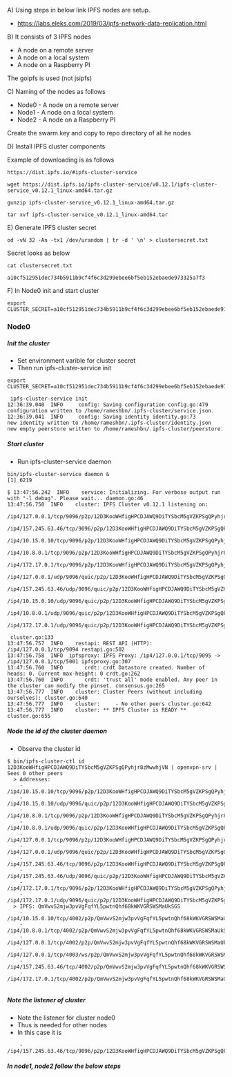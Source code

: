 
A) Using steps in below link IPFS nodes are setup. 
- https://labs.eleks.com/2019/03/ipfs-network-data-replication.html

B) It consists of 3 IPFS nodes
- A node on a remote server
- A node on a local system 
- A node on a Raspberry PI  


The goipfs is used (not jsipfs)

C) Naming of the nodes as follows

- Node0 - A node on a remote server
- Node1 - A node on a local system 
- Node2 - A node on a Raspberry PI  

Create the swarm.key and copy to repo directory of all he nodes

D) Install IPFS cluster components

Example of downloading is as follows

```
https://dist.ipfs.io/#ipfs-cluster-service

wget https://dist.ipfs.io/ipfs-cluster-service/v0.12.1/ipfs-cluster-service_v0.12.1_linux-amd64.tar.gz

gunzip ipfs-cluster-service_v0.12.1_linux-amd64.tar.gz

tar xvf ipfs-cluster-service_v0.12.1_linux-amd64.tar

```

E) Generate IPFS cluster secret

```
od -vN 32 -An -tx1 /dev/urandom | tr -d ' \n' > clustersecret.txt

```

Secret looks as below
```
cat clustersecret.txt

a10cf512951dec734b5911b9cf4f6c3d299ebee6bf5eb152ebaede973325a7f3

```

F) In Node0 init and start cluster

```
export CLUSTER_SECRET=a10cf512951dec734b5911b9cf4f6c3d299ebee6bf5eb152ebaede973325a7f3

```

### Node0 

##### Init the cluster


- Set environment varible for cluster secret
- Then run ipfs-cluster-service init

```
export CLUSTER_SECRET=a10cf512951dec734b5911b9cf4f6c3d299ebee6bf5eb152ebaede973325a7f3

 ipfs-cluster-service init
12:36:39.040  INFO     config: Saving configuration config.go:479
configuration written to /home/rameshbn/.ipfs-cluster/service.json.
12:36:39.041  INFO     config: Saving identity identity.go:73
new identity written to /home/rameshbn/.ipfs-cluster/identity.json
new empty peerstore written to /home/rameshbn/.ipfs-cluster/peerstore.

```

##### Start cluster

- Run ipfs-cluster-service daemon

```
bin/ipfs-cluster-service daemon &
[1] 6219

$ 13:47:56.242  INFO    service: Initializing. For verbose output run with "-l debug". Please wait... daemon.go:46
13:47:56.750  INFO    cluster: IPFS Cluster v0.12.1 listening on:
        /ip4/127.0.0.1/tcp/9096/p2p/12D3KooWHfigHPCDJAWQ9DiTYSbcM5gVZKPSgQPyhjr8zMwwhjVN
        /ip4/157.245.63.46/tcp/9096/p2p/12D3KooWHfigHPCDJAWQ9DiTYSbcM5gVZKPSgQPyhjr8zMwwhjVN
        /ip4/10.15.0.10/tcp/9096/p2p/12D3KooWHfigHPCDJAWQ9DiTYSbcM5gVZKPSgQPyhjr8zMwwhjVN
        /ip4/10.8.0.1/tcp/9096/p2p/12D3KooWHfigHPCDJAWQ9DiTYSbcM5gVZKPSgQPyhjr8zMwwhjVN
        /ip4/172.17.0.1/tcp/9096/p2p/12D3KooWHfigHPCDJAWQ9DiTYSbcM5gVZKPSgQPyhjr8zMwwhjVN
        /ip4/127.0.0.1/udp/9096/quic/p2p/12D3KooWHfigHPCDJAWQ9DiTYSbcM5gVZKPSgQPyhjr8zMwwhjVN
        /ip4/157.245.63.46/udp/9096/quic/p2p/12D3KooWHfigHPCDJAWQ9DiTYSbcM5gVZKPSgQPyhjr8zMwwhjVN
        /ip4/10.15.0.10/udp/9096/quic/p2p/12D3KooWHfigHPCDJAWQ9DiTYSbcM5gVZKPSgQPyhjr8zMwwhjVN
        /ip4/10.8.0.1/udp/9096/quic/p2p/12D3KooWHfigHPCDJAWQ9DiTYSbcM5gVZKPSgQPyhjr8zMwwhjVN
        /ip4/172.17.0.1/udp/9096/quic/p2p/12D3KooWHfigHPCDJAWQ9DiTYSbcM5gVZKPSgQPyhjr8zMwwhjVN

 cluster.go:133
13:47:56.757  INFO    restapi: REST API (HTTP): /ip4/127.0.0.1/tcp/9094 restapi.go:502
13:47:56.758  INFO  ipfsproxy: IPFS Proxy: /ip4/127.0.0.1/tcp/9095 -> /ip4/127.0.0.1/tcp/5001 ipfsproxy.go:307
13:47:56.760  INFO       crdt: crdt Datastore created. Number of heads: 0. Current max-height: 0 crdt.go:262
13:47:56.760  INFO       crdt: 'trust all' mode enabled. Any peer in the cluster can modify the pinset. consensus.go:265
13:47:56.777  INFO    cluster: Cluster Peers (without including ourselves): cluster.go:640
13:47:56.777  INFO    cluster:     - No other peers cluster.go:642
13:47:56.777  INFO    cluster: ** IPFS Cluster is READY ** cluster.go:655

```


##### Node the id of the cluster daemon

- Observe the cluster id

```
$ bin/ipfs-cluster-ctl id
12D3KooWHfigHPCDJAWQ9DiTYSbcM5gVZKPSgQPyhjr8zMwwhjVN | openvpn-srv | Sees 0 other peers
  > Addresses:
    - /ip4/10.15.0.10/tcp/9096/p2p/12D3KooWHfigHPCDJAWQ9DiTYSbcM5gVZKPSgQPyhjr8zMwwhjVN
    - /ip4/10.15.0.10/udp/9096/quic/p2p/12D3KooWHfigHPCDJAWQ9DiTYSbcM5gVZKPSgQPyhjr8zMwwhjVN
    - /ip4/10.8.0.1/tcp/9096/p2p/12D3KooWHfigHPCDJAWQ9DiTYSbcM5gVZKPSgQPyhjr8zMwwhjVN
    - /ip4/10.8.0.1/udp/9096/quic/p2p/12D3KooWHfigHPCDJAWQ9DiTYSbcM5gVZKPSgQPyhjr8zMwwhjVN
    - /ip4/127.0.0.1/tcp/9096/p2p/12D3KooWHfigHPCDJAWQ9DiTYSbcM5gVZKPSgQPyhjr8zMwwhjVN
    - /ip4/127.0.0.1/udp/9096/quic/p2p/12D3KooWHfigHPCDJAWQ9DiTYSbcM5gVZKPSgQPyhjr8zMwwhjVN
    - /ip4/157.245.63.46/tcp/9096/p2p/12D3KooWHfigHPCDJAWQ9DiTYSbcM5gVZKPSgQPyhjr8zMwwhjVN
    - /ip4/157.245.63.46/udp/9096/quic/p2p/12D3KooWHfigHPCDJAWQ9DiTYSbcM5gVZKPSgQPyhjr8zMwwhjVN
    - /ip4/172.17.0.1/tcp/9096/p2p/12D3KooWHfigHPCDJAWQ9DiTYSbcM5gVZKPSgQPyhjr8zMwwhjVN
    - /ip4/172.17.0.1/udp/9096/quic/p2p/12D3KooWHfigHPCDJAWQ9DiTYSbcM5gVZKPSgQPyhjr8zMwwhjVN
  > IPFS: QmVwvS2mjw3pvVgFqfYL5pwtnQhf68kWKVGRSWSMaUkSGS
    - /ip4/10.15.0.10/tcp/4002/p2p/QmVwvS2mjw3pvVgFqfYL5pwtnQhf68kWKVGRSWSMaUkSGS
    - /ip4/10.8.0.1/tcp/4002/p2p/QmVwvS2mjw3pvVgFqfYL5pwtnQhf68kWKVGRSWSMaUkSGS
    - /ip4/127.0.0.1/tcp/4002/p2p/QmVwvS2mjw3pvVgFqfYL5pwtnQhf68kWKVGRSWSMaUkSGS
    - /ip4/127.0.0.1/tcp/4003/ws/p2p/QmVwvS2mjw3pvVgFqfYL5pwtnQhf68kWKVGRSWSMaUkSGS
    - /ip4/157.245.63.46/tcp/4002/p2p/QmVwvS2mjw3pvVgFqfYL5pwtnQhf68kWKVGRSWSMaUkSGS
    - /ip4/172.17.0.1/tcp/4002/p2p/QmVwvS2mjw3pvVgFqfYL5pwtnQhf68kWKVGRSWSMaUkSGS


```

##### Note the listener of cluster

- Note the listener for cluster node0
- Thus is needed for other nodes     
- In this case it is 

```
    - /ip4/157.245.63.46/tcp/9096/p2p/12D3KooWHfigHPCDJAWQ9DiTYSbcM5gVZKPSgQPyhjr8zMwwhjVN

```


##### In node1, node2 follow the below steps






